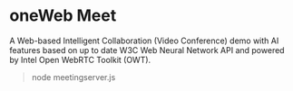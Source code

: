 # oneWeb Meet
A Web-based Intelligent Collaboration (Video Conference) demo with AI features based on up to date W3C Web Neural Network API and powered by Intel Open WebRTC Toolkit (OWT).

> node meetingserver.js 
